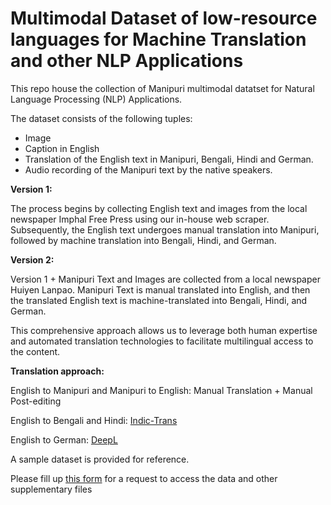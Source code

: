 # Multimodal Dataset of low-resource languages for Machine Translation and other NLP Applications

This repo house the collection of Manipuri multimodal datatset for Natural Language Processing (NLP) Applications.

The dataset consists of the following tuples:

- Image
- Caption in English
- Translation of the English text in Manipuri, Bengali, Hindi and German.
- Audio recording of the Manipuri text by the native speakers.

**Version 1:** 

The process begins by collecting English text and images from the local newspaper Imphal Free Press using our in-house web scraper. Subsequently, the English text undergoes manual translation into Manipuri, followed by machine translation into Bengali, Hindi, and German.

**Version 2:** 

Version 1 + Manipuri Text and Images are collected from a local newspaper Huiyen Lanpao.
Manipuri Text is manual translated into English, and then the translated English text is machine-translated into Bengali, Hindi, and German.

This comprehensive approach allows us to leverage both human expertise and automated translation technologies to facilitate multilingual access to the content.

**Translation approach:** 

English to Manipuri and Manipuri to English: Manual Translation + Manual Post-editing

English to Bengali and Hindi: [Indic-Trans](https://ai4bharat.iitm.ac.in/indic-trans)

English to German: [DeepL](https://www.deepl.com/en/translator)

A sample dataset is provided for reference.

Please fill up [this form](https://forms.gle/qFkhEuTWF8V75yPn6) for a request to access the data and other supplementary files

